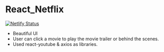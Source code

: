 # React_Netflix
[![Netlify Status](https://api.netlify.com/api/v1/badges/2c6e53a2-190c-4f91-b043-f63b869926e9/deploy-status)](https://app.netlify.com/sites/netflix-cwr/deploys)
- Beautiful UI
- User can click a movie to play the movie trailer or behind the scenes.
- Used react-youtube & axios as libraries. 
